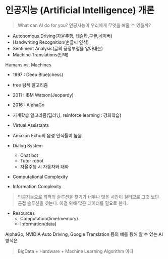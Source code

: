 # 인공지능 (Artificial Intelligence) 개론


>What can AI do for you?
인공지능이 우리에게 무엇을 해줄 수 있을까?


- Autonomous Driving(자율주행, 테슬라,구글,네이버)
- Handwriting Recognition(손글씨 인식)
- Sentiment Analysis(글의 긍정부정을 알아내는)
- Machine Translations(번역)

Humans vs. Machines
- 1997 : Deep Blue(chess)
 - tree 탐색 알고리즘
- 2011 : IBM Watson(Jeopardy)
- 2016 : AlphaGo
 - 기계학습 알고리즘(딥러닝, reinforce learning : 강화학습)


 - Virtual Assistants
  - Amazon Echo의 음성 인식률이 높음

  - Dialog System
  	- Chat bot 
  	- Tutor robot
  	- 자율주행 시 자동차와 대화


 - Computational Complexity
 - Information Complexity
 > 인공지능으로 최적의 솔루션을 찾기가 너무나 많은 시간이 걸리므로 그것 보단 근접 솔루션을 찾는다. 이걸 위해 많은 데이터를 필요로 한다.

 - Resources
 	- Computation(time/memory)
 	- Information(data)

 AlphaGo, NVIDIA Auto Driving, Google Translation 등의 예를 통해 알 수 있는 AI 방식은
 > BigData + Hardware + Machine Learning Algorithm 이다 


